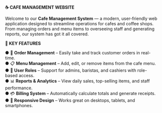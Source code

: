 **☕ CAFE MANAGEMENT WEBSITE**

Welcome to our **Cafe Management System** — a modern, user-friendly web application designed to streamline operations for cafes and coffee shops. From managing orders and menu items to overseeing staff and generating reports, our system has got it all covered.

**🚀 KEY FEATURES**

● 🧾 **Order Management** – Easily take and track customer orders in real-time.  
● 📋 **Menu Management** – Add, edit, or remove items from the cafe menu.  
● 👥 **User Roles** – Support for admins, baristas, and cashiers with role-based access.  
● 📊 **Reports & Analytics** – View daily sales, top-selling items, and staff performance.  
● 💳 **Billing System** – Automatically calculate totals and generate receipts.  
● 📱  **Responsive Design** – Works great on desktops, tablets, and smartphones.
